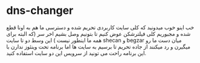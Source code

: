 # dns-changer
خب اینو خوب میدونید که کلی سایت کاربردی تحریم شده و دسترسی ما هم به اونا قطع شده و مجبوریم کلی فیلترشکن عوض کنیم تا بتونیم وصل بشیم اخر سر (که البته برای همه ما اینطور نیست ) 
این وسط دو تا سایت shecan و begzar میان دست ما رو میگیرن و رد میکنند از جاده تحریم تا برسیم به سایت ها اما برنامه تحت وینئوز ندارن با این برنامه راحت می تونید از سرویس این دو سایت استفاده کنید.
